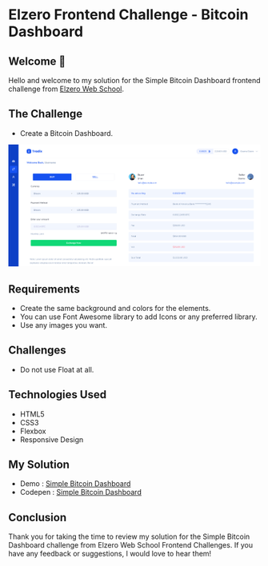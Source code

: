 # Elzero Frontend Challenge - Bitcoin Dashboard

## Welcome 👋

Hello and welcome to my solution for the Simple Bitcoin Dashboard frontend challenge from [Elzero Web School](https://elzero.org/category/challenges/front-end-challenges/).

## The Challenge

- Create a Bitcoin Dashboard.

![Bitcoin Dashboard Challenge](images/frontend-task-simple-bitcoin-dashboard.png)

## Requirements

- Create the same background and colors for the elements.
- You can use Font Awesome library to add Icons or any preferred library.
- Use any images you want.

## Challenges

- Do not use Float at all.

## Technologies Used

- HTML5
- CSS3
- Flexbox
- Responsive Design

## My Solution

- Demo : [Simple Bitcoin Dashboard](https://mouatezbenariba.github.io/Elzero-Frontend-Challenges/bitcoin-dashboard/)
- Codepen : [Simple Bitcoin Dashboard](https://codepen.io/mouatezbenariba/pen/vYdXaRw)

## Conclusion

Thank you for taking the time to review my solution for the Simple Bitcoin Dashboard challenge from Elzero Web School Frontend Challenges. If you have any feedback or suggestions, I would love to hear them!
